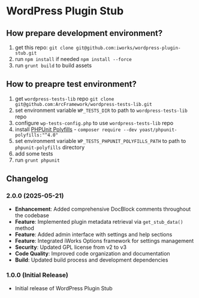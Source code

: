 # WordPress Plugin Stub

## How prepare development environment?

1. get this repo: `git clone git@github.com:iworks/wordpress-plugin-stub.git`
2. run `npm install` if needed `npm install --force` 
3. run `grunt build` to build assets

## How to preapre test environment?

1. get `wordpress-tests-lib` repo `git clone git@github.com:ArcFramework/wordpress-tests-lib.git`
2. set environment variable `WP_TESTS_DIR` to path to `wordpress-tests-lib` repo
3. configure `wp-tests-config.php` to use `wordpress-tests-lib` repo
4. install [PHPUnit Polyfills](https://github.com/Yoast/PHPUnit-Polyfills) - `composer require --dev yoast/phpunit-polyfills:"^4.0"`
5. set environment variable `WP_TESTS_PHPUNIT_POLYFILLS_PATH` to path to `phpunit-polyfills` directory
6. add some tests
7. run `grunt phpunit`


## Changelog

### 2.0.0 (2025-05-21)
- **Enhancement**: Added comprehensive DocBlock comments throughout the codebase
- **Feature**: Implemented plugin metadata retrieval via `get_stub_data()` method
- **Feature**: Added admin interface with settings and help sections
- **Feature**: Integrated iWorks Options framework for settings management
- **Security**: Updated GPL license from v2 to v3
- **Code Quality**: Improved code organization and documentation
- **Build**: Updated build process and development dependencies

### 1.0.0 (Initial Release)
- Initial release of WordPress Plugin Stub